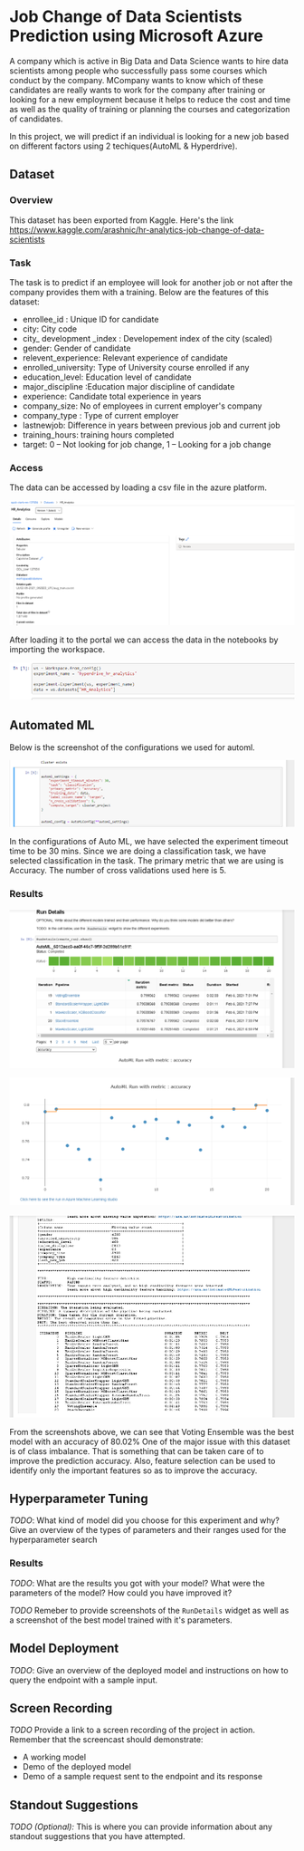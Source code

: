 

# Job Change of Data Scientists Prediction using Microsoft Azure

A company which is active in Big Data and Data Science wants to hire data scientists among people who successfully pass some courses which conduct by the company. MCompany wants to know which of these candidates are really wants to work for the company after training or looking for a new employment because it helps to reduce the cost and time as well as the quality of training or planning the courses and categorization of candidates.

In this project, we will predict if an individual is looking for a new job based on different factors using 2 techiques(AutoML & Hyperdrive).

## Dataset

### Overview
This dataset has been exported from Kaggle. Here's the link https://www.kaggle.com/arashnic/hr-analytics-job-change-of-data-scientists

### Task
The task is to predict if an employee will look for another job or not after the company provides them with a training. Below are the features of this dataset:

* enrollee_id : Unique ID for candidate
* city: City code
* city_ development _index : Developement index of the city (scaled)
* gender: Gender of candidate
* relevent_experience: Relevant experience of candidate
* enrolled_university: Type of University course enrolled if any
* education_level: Education level of candidate
* major_discipline :Education major discipline of candidate
* experience: Candidate total experience in years
* company_size: No of employees in current employer's company
* company_type : Type of current employer
* lastnewjob: Difference in years between previous job and current job
* training_hours: training hours completed
* target: 0 – Not looking for job change, 1 – Looking for a job change

### Access

The data can be accessed by loading a csv file in the azure platform. 

![Alt text](https://github.com/shikhar42/nd00333-capstone/blob/master/dataset1.PNG?raw=true "Dataset")

After loading it to the portal we can access the data in the notebooks by importing the workspace.

![Alt text](https://github.com/shikhar42/nd00333-capstone/blob/master/dataset.PNG?raw=true "Dataset")

## Automated ML
Below is the screenshot of the configurations we used for automl.

![Alt text](https://github.com/shikhar42/nd00333-capstone/blob/master/automl_config.PNG?raw=true "config")

In the configurations of Auto ML, we have selected the experiment timeout time to be 30 mins. Since we are doing a classification task, we have selected classification in the task. The primary metric that we are using is Accuracy. The number of cross validations used here is 5.

### Results
![Alt text](https://github.com/shikhar42/nd00333-capstone/blob/master/runwidget_automl1.PNG?raw=true "automl")

![Alt text](https://github.com/shikhar42/nd00333-capstone/blob/master/runwidget_automl2.PNG?raw=true "automl")

![Alt text](https://github.com/shikhar42/nd00333-capstone/blob/master/runwidget_automl3.PNG?raw=true "automl")

From the screenshots above, we can see that Voting Ensemble was the best model with an accuracy of 80.02%
One of the major issue with this dataset is of class imbalance. That is something that can be taken care of to improve the prediction accuracy. Also, feature selection can be used to identify only the important features so as to improve the accuracy.

## Hyperparameter Tuning
*TODO*: What kind of model did you choose for this experiment and why? Give an overview of the types of parameters and their ranges used for the hyperparameter search


### Results
*TODO*: What are the results you got with your model? What were the parameters of the model? How could you have improved it?

*TODO* Remeber to provide screenshots of the `RunDetails` widget as well as a screenshot of the best model trained with it's parameters.

## Model Deployment
*TODO*: Give an overview of the deployed model and instructions on how to query the endpoint with a sample input.

## Screen Recording
*TODO* Provide a link to a screen recording of the project in action. Remember that the screencast should demonstrate:
- A working model
- Demo of the deployed  model
- Demo of a sample request sent to the endpoint and its response

## Standout Suggestions
*TODO (Optional):* This is where you can provide information about any standout suggestions that you have attempted.
